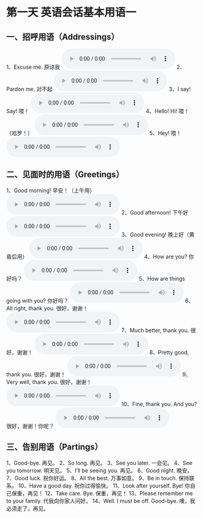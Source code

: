 # 第一天  英语会话基本用语一

## 一、招呼用语（Addressings）
1、Excuse me. 原谅我
<audio src="/assets/audio/class1/01-01-01.mp3" controls="true"></audio>
2、Pardon me. 对不起
<audio src="/assets/audio/class1/01-01-02.mp3" controls="true"></audio>
3、I say! Say! 喂！
<audio src="/assets/audio/class1/01-01-03.mp3" controls="true"></audio>
4、Hello! Hi! 喂！（哈罗！）
<audio src="/assets/audio/class1/01-01-04.mp3" controls="true"></audio>
5、Hey! 喂！
<audio src="/assets/audio/class1/01-01-05.mp3" controls="true"></audio>

## 二、见面时的用语（Greetings）
1、Good morning! 早安！（上午用）
<audio src="/assets/audio/class1/01-02-01.mp3" controls="true"></audio>
2、Good afternoon! 下午好
<audio src="/assets/audio/class1/01-02-02.mp3" controls="true"></audio>
3、Good evening! 晚上好（黄昏后用）
<audio src="/assets/audio/class1/01-02-03.mp3" controls="true"></audio>
4、How are you? 你好吗？
<audio src="/assets/audio/class1/01-02-04.mp3" controls="true"></audio>
5、How are things going with you? 你好吗？
<audio src="/assets/audio/class1/01-02-05.mp3" controls="true"></audio>
6、All right, thank you. 很好，谢谢！
<audio src="/assets/audio/class1/01-02-06.mp3" controls="true"></audio>
7、Much better, thank you. 很好，谢谢！
<audio src="/assets/audio/class1/01-02-07.mp3" controls="true"></audio>
8、Pretty good, thank you. 很好，谢谢！
<audio src="/assets/audio/class1/01-02-08.mp3" controls="true"></audio>
9、Very well, thank you. 很好，谢谢！
<audio src="/assets/audio/class1/01-02-09.mp3" controls="true"></audio>
10、Fine, thank you. And you? 很好，谢谢！你呢？
<audio src="/assets/audio/class1/01-02-10.mp3" controls="true"></audio>

## 三、告别用语（Partings）
1、Good-bye. 再见。
2、So long. 再见。
3、See you later. 一会见。
4、See you tomorrow. 明天见。
5、I’ll be seeing you. 再见。
6、Good night. 晚安。
7、Good luck. 祝你好运。
8、All the best. 万事如意。
9、Be in touch. 保持联系。
10、Have a good day. 祝你过得愉快。
11、Look after yourself. Bye! 你自己保重，再见！
12、Take care. Bye. 保重，再见！
13、Please remember me to your family. 代我向你家人问好。
14、Well. I must be off. Good-bye. 噢，我必须走了，再见。
